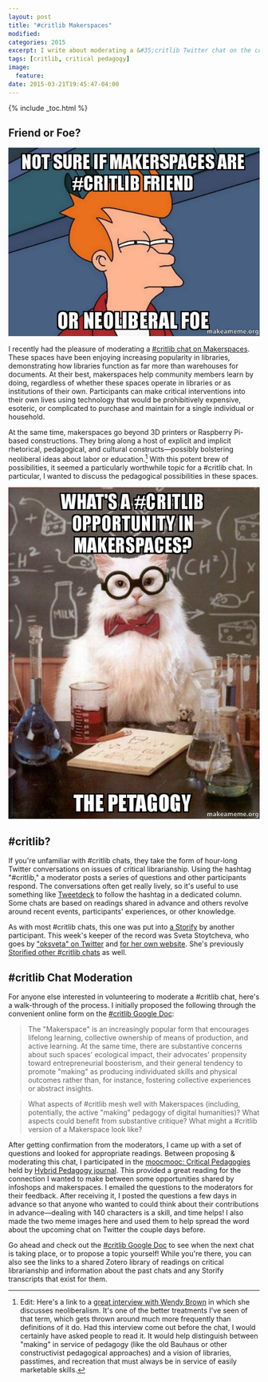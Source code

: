 ```yaml
---
layout: post
title: "#critlib Makerspaces"
modified:
categories: 2015
excerpt: I write about moderating a &#35;critlib Twitter chat on the constructivist potentials and neoliberal downsides of makerspaces, as well as briefly describe the moderation process.
tags: [critlib, critical pedagogy]
image:
  feature: 
date: 2015-03-21T19:45:47-04:00
---
```


{% include _toc.html %}

## Friend or Foe?

![Not-Sure](/images/critlib-not-sure.jpg)  

I recently had the pleasure of moderating a [#critlib chat on Makerspaces](https://storify.com/oksveta/critlib-makerspaces). These spaces have been enjoying increasing popularity in libraries, demonstrating how libraries function as far more than warehouses for documents. At their best, makerspaces help community members learn by doing, regardless of whether these spaces operate in libraries or as institutions of their own. Participants can make critical interventions into their own lives using technology that would be prohibitively expensive, esoteric, or complicated to purchase and maintain for a single individual or household.   

At the same time, makerspaces go beyond 3D printers or Raspberry Pi-based constructions. They bring along a host of explicit and implicit rhetorical, pedagogical, and cultural constructs—possibly bolstering neoliberal ideas about labor or education.[^nlwb] With this potent brew of possibilities, it seemed a particularly worthwhile topic for a #critlib chat. In particular, I wanted to discuss the pedagogical possibilities in these spaces.  

[^nlwb]: Edit: Here's a link to a [great interview with Wendy Brown](http://www.dissentmagazine.org/blog/booked-3-what-exactly-is-neoliberalism-wendy-brown-undoing-the-demos) in which she discusses neoliberalism. It's one of the better treatments I've seen of that term, which gets thrown around much more frequently than definitions of it do. Had this interview come out before the chat, I would certainly have asked people to read it. It would help distinguish between "making" in service of pedagogy (like the old Bauhaus or other constructivist pedagogical approaches) and a vision of libraries, passtimes, and recreation that must always be in service of easily marketable skills.   

![Petagogy](/images/critlib-petagogy.jpg)    

## #critlib? 

If you're unfamiliar with #critlib chats, they take the form of hour-long Twitter conversations on issues of critical librarianship. Using the hashtag "#critlib," a moderator posts a series of questions and other participants respond. The conversations often get really lively, so it's useful to use something like [Tweetdeck](http://tweetdeck.twitter.com/) to follow the hashtag in a dedicated column. Some chats are based on readings shared in advance and others revolve around recent events, participants' experiences, or other knowledge.   

As with most #critlib chats, this one was put into [a Storify](https://storify.com/oksveta/critlib-makerspaces) by another participant. This week's keeper of the record was Sveta Stoytcheva, who goes by ["oksveta" on Twitter](https://twitter.com/oksveta) and [for her own website](http://oksveta.com/). She's previously [Storified other #critlib chats](https://storify.com/oksveta) as well.  

## #critlib Chat Moderation  

For anyone else interested in volunteering to moderate a #critlib chat, here's a walk-through of the process. I initially proposed the following through the convenient online form on the [#critlib Google Doc](http://tinyurl.com/critlibx):

> The "Makerspace" is an increasingly popular form that encourages lifelong learning, collective ownership of means of production, and active learning. At the same time, there are substantive concerns about such spaces' ecological impact, their advocates' propensity toward entrepreneurial boosterism, and their general tendency to promote "making" as producing individuated skills and physical outcomes rather than, for instance, fostering collective experiences or abstract insights.   

> What aspects of #critlib mesh well with Makerspaces (including, potentially, the active "making" pedagogy of digital humanities)? What aspects could benefit from substantive critique? What might a #critlib version of a Makerspace look like?  

After getting confirmation from the moderators, I came up with a set of questions and looked for appropriate readings. Between proposing & moderating this chat, I participated in the [moocmooc: Critical Pedagogies](http://www.hybridpedagogy.com/mooc-mooc-critical-pedagogy/) held by [Hybrid Pedagogy journal](http://www.hybridpedagogy.com/). This provided a great reading for the connection I wanted to make between some opportunities shared by infoshops and makerspaces. I emailed the questions to the moderators for their feedback. After receiving it, I posted the questions a few days in advance so that anyone who wanted to could think about their contributions in advance—dealing with 140 characters is a skill, and time helps! I also made the two meme images here and used them to help spread the word about the upcoming chat on Twitter the couple days before.  

Go ahead and check out the [#critlib Google Doc](http://tinyurl.com/critlibx) to see when the next chat is taking place, or to propose a topic yourself! While you're there, you can also see the links to a shared Zotero library of readings on critical librarianship and information about the past chats and any Storify transcripts that exist for them.  